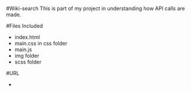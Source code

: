 #Wiki-search
This is part of my project in understanding how API calls are made.

#Files Included

* index.html
* main.css in css folder
* main.js
* img folder
* scss folder

#URL

*
